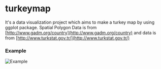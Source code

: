 # turkeymap

It's a data visualization project which aims to make a turkey map by using ggplot package. Spatial Polygon Data is  from [http://www.gadm.org/country](http://www.gadm.org/country) and data is from [http://www.turkstat.gov.tr/](http://www.turkstat.gov.tr/)

### Example

![Example](http://www.github.com/sercandogan/turkeymap/migration/istanbul2016.png)

